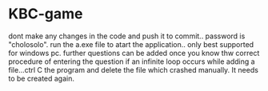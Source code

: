 # KBC-game
dont make any changes in the code and push it to commit..
password is "cholosolo".
run the a.exe file to atart the application..
only best supported for windows pc.
further questions can be added once you know thw correct procedure of entering the question
if an infinite loop occurs while adding a file...ctrl C the program and delete the file which crashed manually. 
It needs to be created again.
